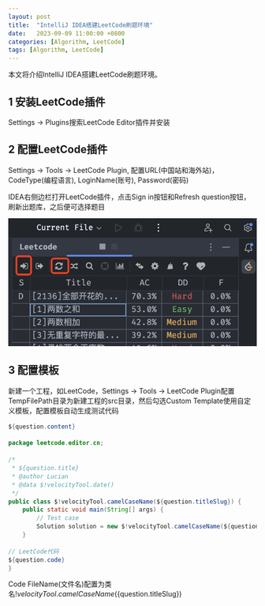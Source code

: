 ```yaml
---
layout: post
title:  "IntelliJ IDEA搭建LeetCode刷题环境"
date:   2023-09-09 11:00:00 +0800
categories: [Algorithm, LeetCode] 
tags: [Algorithm, LeetCode] 
---
```

本文将介绍IntelliJ IDEA搭建LeetCode刷题环境。

## 1 安装LeetCode插件

Settings -> Plugins搜索LeetCode Editor插件并安装  

## 2 配置LeetCode插件

Settings -> Tools -> LeetCode Plugin, 配置URL(中国站和海外站)，CodeType(编程语言), LoginName(账号), Password(密码)

IDEA右侧边栏打开LeetCode插件，点击Sign in按钮和Refresh question按钮，刷新出题库，之后便可选择题目

![LeetCode获取数据](../../assets/img/algorithm/LeetCode获取数据.png)

## 3 配置模板

新建一个工程，如LeetCode，Settings -> Tools -> LeetCode Plugin配置TempFilePath目录为新建工程的src目录，然后勾选Custom Template使用自定义模板，配置模板自动生成测试代码

```java
${question.content}

package leetcode.editor.cn;

/*
 * ${question.title}
 * @author Lucian
 * @data $!velocityTool.date()
 */
public class $!velocityTool.camelCaseName(${question.titleSlug}) {
    public static void main(String[] args) {
        // Test case
        Solution solution = new $!velocityTool.camelCaseName(${question.titleSlug})().new Solution();
    }

// LeetCode代码
${question.code}
}
```

Code FileName(文件名)配置为类名$!velocityTool.camelCaseName(${question.titleSlug})

